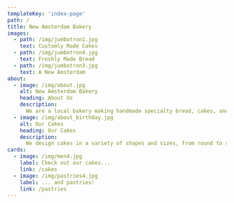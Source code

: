 ```yaml
---
templateKey: 'index-page'
path: /
title: New Amsterdam Bakery
images: 
  - path: /img/jumbotron1.jpg
    text: Customly Made Cakes
  - path: /img/jumbotron4.jpg
    text: Freshly Made Bread
  - path: /img/jumbotron3.jpg
    text: A New Amsterdam
about: 
  - image: /img/about.jpg
    alt: New Amsterdam Bakery
    heading: About Us
    description:
      We are a local bakery making handmade specialty bread, cakes, and cookies for over 25 years. Our baked good has no chemical or perspectives and baked fresh every day. We also carry many vegetarian selections (egg-free) , and healthy bread (sugar free, salt-free).
  - image: /img/about_birthday.jpg
    alt: Our Cakes
    heading: Our Cakes
    description:
      We design cakes in a variety of shapes and sizes, from round to square or rectangle, or your custom shape of choice. We will customize your cake to your liking. Egg-free Vegetarian, and vegan cakes options are available. We make delicious Fruitcakes, and Blackforest cakes as well.
cards:
  - image: /img/men4.jpg
    label: Check out our cakes...
    link: /cakes
  - image: /img/pastries4.jpg
    label: ... and pastries!
    link: /pastries
---
```

